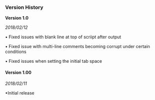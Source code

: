 ### Version History

**Version 1.0**

*2018/02/12*

• Fixed issues with blank line at top of scriipt after output

• Fixed issue with multi-line comments becoming corrupt under certain conditions

• Fixed issues when setting the initial tab space



#### **Version 1.00**

*2018/02/11*

•Initial release

